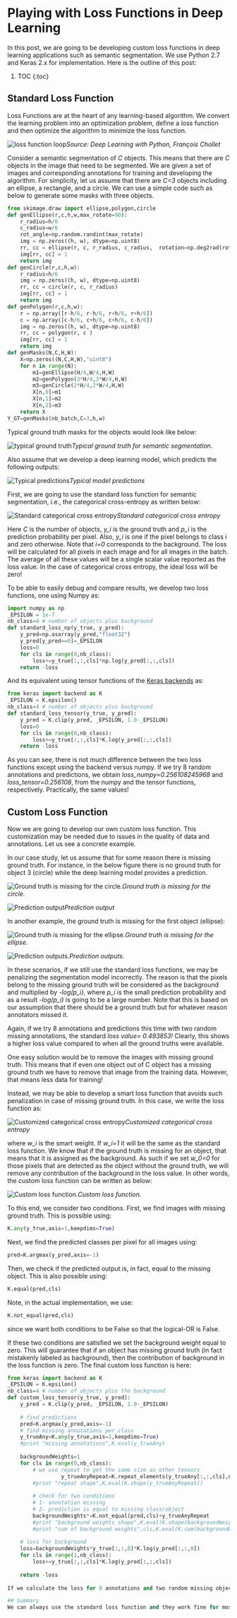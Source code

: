 # Playing with Loss Functions in Deep Learning

In this post, we are going to be developing custom loss functions in deep learning applications
such as semantic segmentation. We use Python 2.7 and Keras 2.x for implementation. Here is the outline of this post:

1. TOC
{:toc}

## Standard Loss Function
Loss Functions are at the heart of any learning-based algorithm. We convert the learning problem
into an optimization problem, define a loss function and then optimize the algorithm to minimize the loss function.

![loss function loop](/images/playingWithLoss/playingwithlossfunction1.png)*Source: Deep Learning with Python, François Chollet*

Consider a semantic segmentation of *C* objects. This means that there are *C* objects in the image that need to be segmented. We are given a set of images and corresponding annotations for training and developing the algorithm. For simplicity, let us assume that there are *C=3* objects including an ellipse, a rectangle, and a circle. We can use a simple code such as below to generate some masks with three objects.

```python
from skimage.draw import ellipse,polygon,circle
def genEllipse(r,c,h,w,max_rotate=90):
    r_radius=h/6
    c_radius=w/6
    rot_angle=np.random.randint(max_rotate)
    img = np.zeros((h, w), dtype=np.uint8)
    rr, cc = ellipse(r, c, r_radius, c_radius,  rotation=np.deg2rad(rot_angle))
    img[rr, cc] = 1
    return img
def genCircle(r,c,h,w):
    r_radius=h/6
    img = np.zeros((h, w), dtype=np.uint8)
    rr, cc = circle(r, c, r_radius)
    img[rr, cc] = 1
    return img
def genPolygon(r,c,h,w):
    r = np.array([r-h/6, r-h/6, r+h/6, r+h/6])
    c = np.array([c-h/6, c+h/6, c+h/6, c-h/6])
    img = np.zeros((h, w), dtype=np.uint8)
    rr, cc = polygon(r, c )
    img[rr, cc] = 1
    return img
def genMasks(N,C,H,W):
    X=np.zeros((N,C,H,W),"uint8")
    for n in range(N):
        m1=genEllipse(H/4,W/4,H,W)
        m2=genPolygon(3*H/4,3*W/4,H,W)
        m3=genCircle(2*H/4,2*W/4,H,W)
        X[n,0]=m1
        X[n,1]=m2
        X[n,2]=m3
    return X
Y_GT=genMasks(nb_batch,C=3,h,w)
```

Typical ground truth masks for the objects would look like below:

![typical ground truth](/images/playingWithLoss/typicalGroundTruth.png)*Typical ground truth for semantic segmentation.*


Also assume that we develop a deep learning model, which predicts the following outputs:

![Typical predictions](/images/playingWithLoss/typical%20Predictions.png)*Typical model predictions*

First, we are going to use the standard loss function for semantic segmentation, i.e., the categorical cross-entropy as written below:

![Standard categorical cross entropy](/images/playingWithLoss/standardLoss.gif)*Standard categorical cross entropy*


Here *C* is the number of objects, *y_i* is the ground truth and *p_i* is the prediction probability per pixel. Also, *y_i* is one if the pixel belongs to class i and zero otherwise. Note that *i=0* corresponds to the background. The loss will be calculated for all pixels in each image and for all images in the batch. The average of all these values will be a single scalar value reported as the loss value. In the case of categorical cross entropy, the ideal loss will be zero!

To be able to easily debug and compare results, we develop two loss functions, one using Numpy as:

```python
import numpy as np
_EPSILON = 1e-7
nb_class=4 # number of objects plus background
def standard_loss_np(y_true, y_pred):
    y_pred=np.asarray(y_pred,"float32")    
    y_pred[y_pred==0]=_EPSILON
    loss=0
    for cls in range(0,nb_class):
        loss+=y_true[:,:,cls]*np.log(y_pred[:,:,cls])
    return -loss
```


And its equivalent using tensor functions of the [Keras backends](https://keras.io/backend/) as:

```python
from keras import backend as K
_EPSILON = K.epsilon()
nb_class=4 # number of objects plus background
def standard_loss_tensor(y_true, y_pred):
    y_pred = K.clip(y_pred, _EPSILON, 1.0-_EPSILON)
    loss=0
    for cls in range(0,nb_class):
        loss+=y_true[:,:,cls]*K.log(y_pred[:,:,cls])
    return -loss
```

As you can see, there is not much difference between the two loss functions except using the backend versus numpy. If we try 8 random annotations and predictions, we obtain *loss_numpy=0.256108245968* and *loss_tensor=0.256108*, from the numpy and the tensor functions, respectively. Practically, the same values!

## Custom Loss Function
Now we are going to develop our own custom loss function. This customization may be needed due to issues in the quality of data and annotations. Let us see a concrete example.

In our case study, let us assume that for some reason there is missing ground truth. For instance, in the below figure there is no ground truth for object 3 (circle) while the deep learning model provides a prediction.

![Ground truth is missing for the circle.](/master/images/playingWithLoss/groundTruthMissing.png)*Ground truth is missing for the circle.*


![Prediction output](/images/playingWithLoss/predictionOutputs2.png)*Prediction output*


In another example, the ground truth is missing for the first object (ellipse):

![Ground truth is missing for the ellipse.](/images/playingWithLoss/GroundTruthMissingEclipse.png)*Ground truth is missing for the ellipse.*


![Prediction outputs.](/master/images/playingWithLoss/predictionOutputs2.png)*Prediction outputs.*

In these scenarios, if we still use the standard loss functions, we may be penalizing the segmentation model incorrectly. The reason is that the pixels belong to the missing ground truth will be considered as the background and multiplied by *-log(p_i)*, where *p_i* is the small prediction probability and as a result *-log(p_i)* is going to be a large number. Note that this is based on our assumption that there should be a ground truth but for whatever reason annotators missed it.


Again, if we try 8 annotations and predictions this time with two random missing annotations, the standard *loss value= 0.493853!* Clearly, this shows a higher loss value compared to when all the ground truths were available.

One easy solution would be to remove the images with missing ground truth. This means that if even one object out of C object has a missing ground truth we have to remove that image from the training data. However, that means less data for training!

Instead, we may be able to develop a smart loss function that avoids such penalization in case of missing ground truth. In this case, we write the loss function as:

![Customized categorical cross entropy](/images/playingWithLoss/customizedCatCrossEntr.gif)*Customized categorical cross entropy*

where *w_i* is the smart weight. If *w_i=1* it will be the same as the standard loss function. We know that if the ground truth is missing for an object, that means that it is assigned as the background. As such if we set *w_0=0* for those pixels that are detected as the object without the ground truth, we will remove any contribution of the background in the loss value. In other words, the custom loss function can be written as below:

![Custom loss function.](/images/playingWithLoss/CustomLossFunc.gif)*Custom loss function.*

To this end, we consider two conditions. First, we find images with missing ground truth. This is possible using:

```python
K.any(y_true,axis=1,keepdims=True)
```

Next, we find the predicted classes per pixel for all images using:

```python
pred=K.argmax(y_pred,axis=-1)
```

Then, we check if the predicted output is, in fact, equal to the missing object. This is also possible using:

```python
K.equal(pred,cls)
```


Note, in the actual implementation, we use:

```python
K.not_equal(pred,cls)
```

since we want both conditions to be False so that the logical-OR is False.

If these two conditions are satisfied we set the background weight equal to zero. This will guarantee that if an object has missing ground truth (in fact mistakenly labeled as background), then the contribution of background in the loss function is zero. The final custom loss function is here:

```python
from keras import backend as K
_EPSILON = K.epsilon()
nb_class=4 # number of objects plus the background
def custom_loss_tensor(y_true, y_pred):
    y_pred = K.clip(y_pred, _EPSILON, 1.0-_EPSILON)
    
    # find predictions
    pred=K.argmax(y_pred,axis=-1)
    # find missing annotations per class
    y_trueAny=K.any(y_true,axis=1,keepdims=True)
    #print "missing annotations",K.eval(y_trueAny)
    
    backgroundWeights=1
    for cls in range(0,nb_class):
        # we use repeat to get the same size as other tensors
                 y_trueAnyRepeat=K.repeat_elements(y_trueAny[:,:,cls],nb_sample,axis=1)
        #print "repeat shape",K.eval(K.shape(y_trueAnyRepeat))
        
        # check for two conditions
        # 1- annotation missing
        # 2- prediction is equal to missing class/object
        backgroundWeights*=K.not_equal(pred,cls)+y_trueAnyRepeat
        #print "background weights shape",K.eval(K.shape(backgroundWeights)),K.eval(K.shape(pred))
        #print "sum of background weights",cls,K.eval(K.sum(backgroundWeig0.191179hts))
    
    # loss for background
    loss=backgroundWeights*y_true[:,:,0]*K.log(y_pred[:,:,0])
    for cls in range(1,nb_class):
        loss+=y_true[:,:,cls]*K.log(y_pred[:,:,cls])
        
    return -loss
    
If we calculate the loss for 8 annotations and two random missing objects we will get custom_loss= 0.191179. This shows that we do not penalize the AI model for providing a correct output just because the ground truth does not exist. In practice, this technique will lead to better overall performance for the objects with missing ground truth.

## Summary
We can always use the standard loss function and they work fine for most cases. However, if you encounter special cases and would like better performance, you can customize the loss function based on your needs.
```

